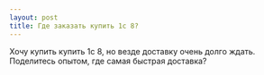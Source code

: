 ```yaml
---
layout: post 
title: Где заказать купить 1с 8? 
--- 
```

Хочу купить купить 1с 8, но везде доставку очень долго ждать. Поделитесь опытом, где самая быстрая доставка?